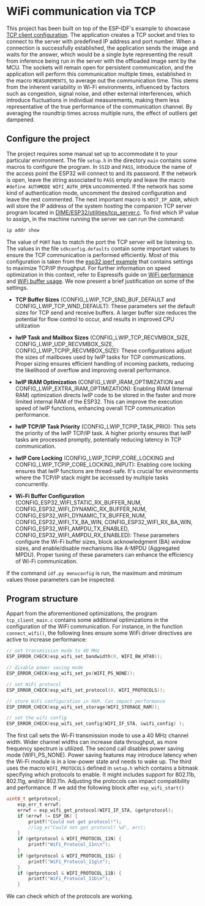 # WiFi communication via TCP

This project has been built on top of the ESP-IDF's example to showcase [TCP client configuration](https://github.com/espressif/esp-idf/tree/master/examples/protocols/sockets/tcp_client). The application creates a TCP socket and tries to connect to the server with predefined IP address and port number. When a connection is successfully established, the application sends the image and waits for the answer, which would be a single byte representing the result from inference being run in the server with the offloaded image sent by the MCU. The sockets will remain open for persistent communication, and the application will perform this communication multiple times, established in the macro `MEASUREMENTS`, to average out the communication time. This stems from the inherent variability in Wi-Fi environments, influenced by factors such as congestion, signal noise, and other external interferences, which introduce fluctuations in individual measurements, making them less representative of the true performance of the communication channel. By averaging the roundtrip times across multiple runs, the effect of outliers get dampened.

## Configure the project

The project requires some manual set up to accommodate it to your particular environment. The file `setup.h` in the directory `main` contains some macros to configure the program. In `SSID` and `PASS`, introduce the name of the access point the ESP32 will connect to and its password. If the network is open, leave the string associated to `PASS` empty and leave the macro `#define AUTHMODE WIFI_AUTH_OPEN` uncommented. If the network has some kind of authentication mode, uncomment the desired configuration and leave the rest commented. The next important macro is `HOST_IP_ADDR`, which will store the IP address of the system hosting the companion TCP server program located in [DIME/ESP32/utilities/tcp_server.c](https://github.com/JoseGaDel/DIME/tree/main/ESP32/utilities). To find which IP value to assign, in the machine running the server we can run the command:

```bash
ip addr show
```

The value of `PORT` has to match the port the TCP server will be listening to. The values in the file `sdkconfig.defaults` contain some important values to ensure the TCP communication is performed efficiently. Most of this configuration is taken from the [esp32 iperf example](https://docs.espressif.com/projects/esp-idf/en/v5.0/esp32/api-guides/lwip.html#lwip-performance) that contains settings to maximize TCP/IP throughput. For further information on speed optimization in this context, refer to Espressifs guide on [WiFi performance](https://docs.espressif.com/projects/esp-idf/en/v5.0/esp32/api-guides/wifi.html#how-to-improve-wi-fi-performance) and [WiFi buffer usage](https://docs.espressif.com/projects/esp-idf/en/v5.0/esp32/api-guides/wifi.html#wifi-buffer-usage). We now present a brief justification on some of the settings.

- **TCP Buffer Sizes** (CONFIG_LWIP_TCP_SND_BUF_DEFAULT and CONFIG_LWIP_TCP_WND_DEFAULT): These parameters set the default sizes for TCP send and receive buffers. A larger buffer size reduces the potential for flow control to occur, and results in improved CPU utilization

- **lwIP Task and Mailbox Sizes** (CONFIG_LWIP_TCP_RECVMBOX_SIZE, CONFIG_LWIP_UDP_RECVMBOX_SIZE, CONFIG_LWIP_TCPIP_RECVMBOX_SIZE): These configurations adjust the sizes of mailboxes used by lwIP tasks for TCP communications. Proper sizing ensures efficient handling of incoming packets, reducing the likelihood of overflow and improving overall performance.

- **lwIP IRAM Optimization** (CONFIG_LWIP_IRAM_OPTIMIZATION and CONFIG_LWIP_EXTRA_IRAM_OPTIMIZATION): Enabling IRAM (Internal RAM) optimization directs lwIP code to be stored in the faster and more limited internal RAM of the ESP32. This can improve the execution speed of lwIP functions, enhancing overall TCP communication performance.

- **lwIP TCP/IP Task Priority** (CONFIG_LWIP_TCPIP_TASK_PRIO): This sets the priority of the lwIP TCP/IP task. A higher priority ensures that lwIP tasks are processed promptly, potentially reducing latency in TCP communication.

- **lwIP Core Locking** (CONFIG_LWIP_TCPIP_CORE_LOCKING and CONFIG_LWIP_TCPIP_CORE_LOCKING_INPUT): Enabling core locking ensures that lwIP functions are thread-safe. It's crucial for environments where the TCP/IP stack might be accessed by multiple tasks concurrently.

- **Wi-Fi Buffer Configuration** (CONFIG_ESP32_WIFI_STATIC_RX_BUFFER_NUM, CONFIG_ESP32_WIFI_DYNAMIC_RX_BUFFER_NUM, CONFIG_ESP32_WIFI_DYNAMIC_TX_BUFFER_NUM, CONFIG_ESP32_WIFI_TX_BA_WIN, CONFIG_ESP32_WIFI_RX_BA_WIN, CONFIG_ESP32_WIFI_AMPDU_TX_ENABLED, CONFIG_ESP32_WIFI_AMPDU_RX_ENABLED): These parameters configure the Wi-Fi buffer sizes, block acknowledgment (BA) window sizes, and enable/disable mechanisms like A-MPDU (Aggregated MPDU). Proper tuning of these parameters can enhance the efficiency of Wi-Fi communication.

If the command `idf.py menuconfig` is run, the maximum and minimum values those parameters can be inspected.

## Program structure

Appart from the aforementioned optimizations, the program `tcp_client_main.c` contains some additional optimizations in the configuration of the WiFi communication. For instance, in the function `connect_wifi()`,  the following lines ensure some WiFi driver directives are active to increase performance:

```C
// set transmission mode to 40 MHz
ESP_ERROR_CHECK(esp_wifi_set_bandwidth(0, WIFI_BW_HT40));

// disable power saving mode
ESP_ERROR_CHECK(esp_wifi_set_ps(WIFI_PS_NONE));

// set WiFi protocol
ESP_ERROR_CHECK(esp_wifi_set_protocol(0, WIFI_PROTOCOLS));

// store WiFi configuration in RAM. Can impact performance
ESP_ERROR_CHECK(esp_wifi_set_storage(WIFI_STORAGE_RAM));

// set the wifi config
ESP_ERROR_CHECK(esp_wifi_set_config(WIFI_IF_STA, &wifi_config) );
```

The first call sets the Wi-Fi transmission mode to use a 40 MHz channel width. Wider channel widths can increase data throughput, as more frequency spectrum is utilized. The second call disables power saving mode (WIFI_PS_NONE). Power saving features may introduce latency when the Wi-Fi module is in a low-power state and needs to wake up. The third uses the macro `WIFI_PROTOCOLS` defined in `setup.h` which contains a bitmask specifying which protocols to enable. It might includes support for 802.11b, 802.11g, and/or 802.11n. Adjusting the protocols can impact compatibility and performance. If we add the following block after `esp_wifi_start()` 

```C
uint8_t getprotocol;
	esp_err_t errwf;
	errwf = esp_wifi_get_protocol(WIFI_IF_STA, &getprotocol);
	if (errwf != ESP_OK) {
		printf("Could not get protocol!");
		//log_e("Could not get protocol! %d", err);
	}
	if (getprotocol & WIFI_PROTOCOL_11N) {
		printf("WiFi_Protocol_11n\n");
	}
	if (getprotocol & WIFI_PROTOCOL_11G) {
		printf("WiFi_Protocol_11g\n");
	}
	if (getprotocol & WIFI_PROTOCOL_11B) {
		printf("WiFi_Protocol_11b\n");
	}
```

We can check which of the protocols are working.



